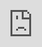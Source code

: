 ```yaml
---
layout: post
title: "Epik High의 'Access Speech'에서 B.I의 특징이 업계에 필요한 이유"
author: "undefined"
thumbnail: "https://www.allkpop.com/upload/2021/01/content/280853/thumb/1611842021-201404436-1280.jpg"
tags: 
---
```



![image](https://www.allkpop.com/upload/2021/01/content/280853/1611842021-201404436-1280.jpg)

에픽하이가 돌아왔는데, 그들은 특히 그들의 새 앨범이 얼마나 열심히 히트하고, 임팩트 있고, 간결하게 만들어 주었는지에 대해 아주 확실하게 말해주고 있다. `Epik High Is Here`는 그들의 추가가 필요한 적절한 트랙에 완벽하게 배치되어 있는 놀라운 아티스트들의 라인업을 특징으로 한다. 특히 그런 트랙 중 하나인 `수락 연설`은 에픽하이의 궤적과 그룹이 겪고 견뎌낸 우여곡절의 파도를 더 깊이 파고들며 궁극적으로 그들이 누구인지를 만들어냈다. 그들의 경력의 하이라이트가 전시되어 있는 동안, 그들의 정체성을 형성시키는 것은 힘든 일과 뒤에서 매우 힘든 투쟁이다. 래퍼이자 아이콘의 전 멤버이자 리더이자 현재 아이오케이 컴퍼니의 임원인 B.I나 김한빈은 자신의 경력과 인생 전반의 흥망성쇠(타블로도 타진요를 다루고 `블리드`에서 언급하는 내용)에 대해 두드러지게 비슷한 이야기를 해 왔다.

2016년 B.저는 마약을 구입하고 남용하려 했다는 혐의를 받았고, 이는 특히 YG엔터테인먼트를 위해 업계에 큰 파문을 일으켰다. `A`의 개입은 화재에 연료를 더했을 뿐이다. 그는 자신의 인생에서 힘든 시기를 겪고 있었기 때문에 마약에 의존하기를 원한다는 것을 인정하면서도, 마약을 구입하거나 남용하는 일은 결코 없었다고 부인했다. 죄책감에 시달리는 B.나는 그가 아이콘에서 바로 출발했다고 발표했다. 2020년 2월, B에 대한 약물 테스트가 실시되었다.나는 부정적인 결과를 반문하고, 그 문제에 있어서 그가 무죄라고 인정한 것에 대한 어떤 의심도 일축했다. 하지만 한국 언론과 연예계 전반은 그것이 가장 잘 하는 일을 하고 B를 강요했다.저는 거의 2년이라는 긴 공백기에 빠졌고, 그 기간 동안 그는 자신을 위해 노력했고 조용히 자신의 경력을 위한 기반을 다시 세웠습니다.

이제, 2021년에, 김한빈은 마침내 그가 겪어야 했던 모든 것에 대한 가장 큰 반박을 가지고 돌아왔다. 그가 인생에서 힘든 시간 동안 평범하고 단순한 인간의 미련 때문이다. `수락 연설`은 미트라 진이 어떻게 요새처럼 자신을 둘러싸고 벽을 쌓았는지 탐험하면서 시작되는데, 그가 등을 돌리자 마자 그를 베어버릴 준비를 하고 있는 것이다. 다만 그는 자국민이 본색을 드러내고 떠나는 것이 고통스러웠음에도 그 과정에서 자신에 대한 이해가 더욱 뚜렷해졌다는 말로 끝을 맺는다.


<div class="video_wrapper" style="padding-top: 56.25%;">
    <iframe width="100%" height="100%" src="https://www.youtube.com/embed/qUEWtlVZVb4" frameborder="0" allow="accelerometer; autoplay; clipboard-write; encrypted-media; gyroscope; picture-in-picture" allowfullscreen="" style="position: absolute; top: 0px; left: 0px; width: 100%; height: 100%;"></iframe>
</div>


B.저는 그 노래를 통해 완전히 새로운 차원과 의미를 부여합니다. 그는 먹구름이 구름이라는 비유를 전하면서 말이죠. 나는 그가 피할 수 없는 부분이지만 비난할 필요도 없는 부분인 그의 삶의 난기류를 일부로서 받아들이게 되었다. 이러한 자기확인은 성장에 매우 중요하기 때문에 이것은 자동적으로 그를 높은 지위에 올려놓는다. 세상은 본래 좋지도 나쁘지도 않다. 이것은 사람들이 서로에게 강요하는 엄격한 도덕적 기준이 그만큼 근거 없는 것임을 암시할 것이다. 인생에서 할 수 있는 모든 것은 자신을 돌보는 것이다. 그리고 그것이 바로 B의 방법이다.나는 앞으로 나아갈 것이다.

그 뒤에 나오는 것은 타블로가 자신의 진짜 모습을 표현했다는 이유로 거듭 도덕적 시련에 시달리다가 어떻게 파헤칠 수 밖에 없었는지에 대한 찬란한 구절이다. 이는 그가 더 이상 자신을 알아보지도 못할 정도로 이어졌고, 진짜와 가짜 사이의 선이 끝없이 흐려졌다.

그 노래는 마지막 귀환, 정확히 그 사람이 속한 곳, 집으로 걸어가는 음으로 끝난다. B.I에게 이것은 음악산업이고, 그는 더 이상 누구나 그 무엇도 그에게서 이것을 빼앗아가지 못하게 할 것입니다. B.나는 집에 오는데, 이보다 더 좋을 순 없어.
